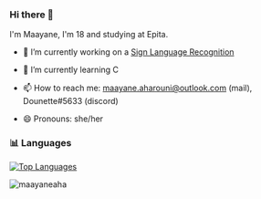 ### Hi there 👋

I'm Maayane, I'm 18 and studying at Epita.

- 🔭 I’m currently working on a [Sign Language Recognition](https://github.com/maayaneaha/lsf)

- 🌱 I’m currently learning C

- 📫 How to reach me: maayane.aharouni@outlook.com (mail), Dounette#5633 (discord)

- 😄 Pronouns: she/her

### 📊 Languages

[![Top Languages](https://github-readme-stats.vercel.app/api/top-langs/?username=maayaneaha&show_icons=true&locale=en&layout=compact&theme=radical)](https://github.com/maayaneaha/) 

<!--<p>&nbsp;<img align="center" src="https://github-readme-stats.vercel.app/api?username=maayaneaha&show_icons=true&locale=en" alt="maayaneaha" /></p>-->
 <img src="https://komarev.com/ghpvc/?username=maayaneaha&label=Profile%20views&color=0e75b6&style=flat" alt="maayaneaha" />

